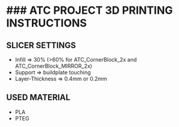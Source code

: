 # ### ATC PROJECT 3D PRINTING INSTRUCTIONS ###

## SLICER SETTINGS

* Infill => 30% (>60% for ATC_CornerBlock_2x and ATC_CornerBlock_MIRROR_2x)
* Support => buildplate touching
* Layer-Thickness => 0.4mm or 0.2mm

## USED MATERIAL

* PLA
* PTEG

